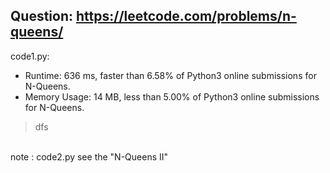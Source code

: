 ## Question: https://leetcode.com/problems/n-queens/

code1.py:
* Runtime: 636 ms, faster than 6.58% of Python3 online submissions for N-Queens.
* Memory Usage: 14 MB, less than 5.00% of Python3 online submissions for N-Queens.
>dfs

</br>note : code2.py see the "N-Queens II"